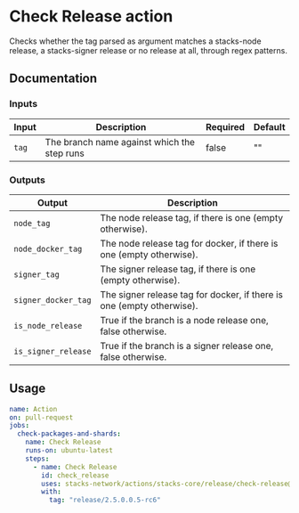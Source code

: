 # Check Release action

Checks whether the tag parsed as argument matches a stacks-node release, a stacks-signer release or no release at all, through regex patterns.

## Documentation

### Inputs
| Input | Description | Required | Default |
| ----- | ------------------------------------------- | ----- | -- |
| `tag` | The branch name against which the step runs | false | "" |

### Outputs
|         Output      |                              Description                              |
| ------------------- | --------------------------------------------------------------------- |
|      `node_tag`     | The node release tag, if there is one (empty otherwise).              |
|  `node_docker_tag`  | The node release tag for docker, if there is one (empty otherwise).   |
|     `signer_tag`    | The signer release tag, if there is one (empty otherwise).            |
| `signer_docker_tag` | The signer release tag for docker, if there is one (empty otherwise). |
|  `is_node_release`  | True if the branch is a node release one, false otherwise.            |
| `is_signer_release` | True if the branch is a signer release one, false otherwise.          |

## Usage

```yaml
name: Action
on: pull-request
jobs:
  check-packages-and-shards:
    name: Check Release
    runs-on: ubuntu-latest
    steps:
      - name: Check Release
        id: check_release
        uses: stacks-network/actions/stacks-core/release/check-release@main
        with:
          tag: "release/2.5.0.0.5-rc6"
```
